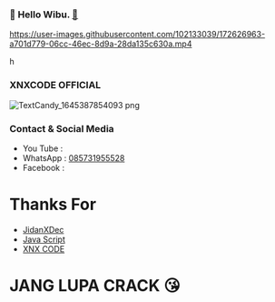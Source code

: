 ### 👋 Hello Wibu. [🗿]()


https://user-images.githubusercontent.com/102133039/172626963-a701d779-06cc-46ec-8d9a-28da135c630a.mp4




h

### XNXCODE OFFICIAL
![TextCandy_1645387854093 png](https://user-images.githubusercontent.com/92802033/158568770-86c76f29-75c0-4449-88e8-6736018f5474.png)


### Contact & Social Media
- You Tube : []()
- WhatsApp : [085731955528]()
- Facebook : []()


<!---
JidanXDec/JidanXDec is a ✨ special ✨ repository because its `README.md` (this file) appears on your GitHub profile.
You can click the Preview link to take a look at your changes.
--->
# Thanks For 
- [JidanXDec]()
- [Java Script]()
- [XNX CODE]() 

# JANG LUPA CRACK 😘
